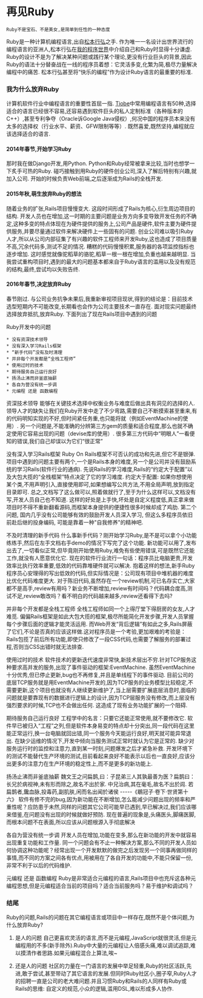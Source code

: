# 再见Ruby

``Ruby不是宝石、不是美女,是简单到任性的一种态度``

Ruby是一种计算机编程语言,出自[松本行弘](http://baike.baidu.com/link?url=dVtjpGXRcrWUGMBd1tyrCmGv2w_vY7TJjOp6G7duhteGOdC0fBTG0Cti0mHi3mmgFbW_Hp9TeCYyavARlPUrOa)之手. 作为唯一一名设计出世界流行的编程语言的亚洲人,松本行弘在[我的程序世界](https://book.douban.com/subject/6756090/)中介绍自己和Ruby时显得十分谦虚. Ruby的设计不是为了解决某种问题或践行某个理论,更没有行业巨头的背景,因此Ruby的语法十分替奋战在一线的程序员着想：它灵活多变,化繁为简,极尽力量解决编程中的痛苦. 松本行弘甚至将“快乐的编程”作为设计Ruby语言的最重要的标准. 

### 我为什么放弃Ruby

计算机软件行业中编程语言的重要性首屈一指. [Tiobe](http://www.tiobe.com/tiobe_index)中常用编程语言有50种,选择适合的语言已经很不容易,还容易遇到软件巨头的私人定制标准（各种版本的C++）,甚至专利争夺（Oracle诉Google Java侵权）,何况中国的程序员本来没有太多的选择权（行业水平、薪资、GFW限制等等）. 既然喜爱,既然坚持,编程就应该选择适合的语言. 

#### 2014年春节,开始学习Ruby

那时我在做Django开发,用Python. Python和Ruby经常被拿来比较,当时也想学一下炙手可热的Ruby. 碰巧接触到用Ruby的硬件创业公司,深入了解后特别有兴趣,就加入公司. 开始的时候负责Web前端,之后逐渐成为Rails的全栈开发. 

#### 2015年秋,萌生放弃Ruby的想法

随着业务的扩张,Rails项目慢慢变大. 这段时间形成了Rails为核心,衍生周边项目的结构. 开发人员也在增加,这一时期的主要问题是业务方向多变导致开发任务的不确定,这种多变的特点体现在为硬件提供的服务上,公司产品是硬件,软件主要为硬件提供服务,并要尽量通过软件来解决硬件上一些固有的问题. 创业公司难以吸引Ruby人才,所以从公司内部征集了有兴趣的软件工程师来开发Ruby,这也造成了项目质量不高,冗余代码多,测试不足的情况. 糟糕的代码慢慢积累,服务器的各项监控指标也逐步增加. 这时感觉就像驼稻草的骆驼,稻草一根一根在增加,负重也越来越明显. 当我尝试重构项目时,遇到的最大的问题基本都来自于Ruby语言的滥用以及没有规范的结构,最终,尝试均以失败告终. 

#### 2016年春节,决定放弃Ruby

春节刚过. 与公司业务抗争未果后,我重新审视项目现状,得到的结论是：目前技术选型短期内不可能改变,长期看也会作为公司主要技术一直存在. 面对现实问题最终选择放弃抵抗,放弃Ruby. 下面列出了现在Rails项目中遇到的问题

Ruby开发中的问题

	* 没有资深技术领导
	* 没有深入学习Rails框架
	* “新手代码”没有及时清理
	* 并非每个开发都是“全栈工程师”
	* 使用过时的技术
	* 期待服务自己运行良好
	* 扬汤止沸而非釜底抽薪
	* 各自为营没有统一步调
	* 元编程 还是 函数编程


资深技术领导
能够在关键技术选择中权衡业务与难度后做出具有洞见的选择的人. 领导人才的缺失让我们在Ruby开发中走了不少弯路,需要自己不断摸索甚至重来,有的代码明知实现的不好,但时间紧任务重,也只能将就（例如EventMachine的使用）. 另一个问题是,不能准确的分辨第三方gem的质量和适合程度,那么也就不确定使用它容易出现的问题（devise库的使用）. 很多第三方代码中“明眼人”一看便知的错误,我们自己却误以为它们“很正常”


没有深入学习Rails框架
Ruby On Rails框架不可否认的成功和先进,但它不是银弹. 项目中遇到的问题主要有两个,一个是Rails本身的难度,另一个是公司并没有鼓励系统的学习Rails(软件行业的通病). 先说Rails的学习难度,Rails的“约定大于配置”以及大包大揽的“全栈框架”特点决定了它的学习难度. 约定大于配置: 如果你想使用某个类,不用声明引入,直接使用即可,如果想编写公共方法,不用全局声明,放到指定目录即可. 总之,文档写了这么做可以,照着做就行了,至于为什么这样可以,文档没有写,开发人员自己也不知道. 这样的好处是上手快,坏处是自定义程度低,真正拿来做项目时不得不重新翻看源码,而框架本身提供的便捷性很多时候却成了鸡肋. 第二个问题, 国内几乎没有公司能够有效的鼓励开发人员深入学习, 但这么多程序员依旧前赴后继的投身编码, 可能是靠着一种"自我修养"的精神吧.


不及时清理的新手代码
什么事新手代码？刚开始学习Ruby,是不是可以拿个小功能练练手,然后在左手文档右手demo的情况下写完了这个功能. 新功能可以用了,发布出去了,一切看似正常,但毕竟刚开始使用Ruby,难免有些使用错误,可是既然它还能工作,就没有人愿意优化它. 现在的软件行业流行一句话：程序员比电脑更贵,开发效率比执行效率重要,低效的代码靠堆硬件就可以解决. 抱着这样的想法,新手Ruby程序员心安理得的写出低效的代码,但实际情况是：公司现有项目中堆机器的难度比优化代码难度更大. 对于陈旧代码,虽然存在一个review机制,可已名存实亡,大家都不是高手,review有用吗？新业务不断增加,review有时间吗？代码耦合度高,测试不足,review敢改吗？看不明白的代码越来越多,review还看得下去吗?


并非每个开发都是全栈工程师
全栈工程师如同一个上得厅堂下得厨房的女友,人才难觅. 偏偏Rails框架是如此大包大揽的框架,极尽所能简化开发步骤,开发人员掌握每个步骤后面的逻辑才能灵活运用. 而Web开发“背后逻辑”有如此之多,Rails屏蔽了它们,不论是否真的应该这样做.这对程序员是一个考验,更加艰难的考验是：Rails包揽了前后所有功能,即使只修改了一段CSS代码,也需要了解服务的部署过程,否则当CSS出错时就无法排查. 


使用过时的技术
软件技术的更新迭代速度非常快,新技术层出不穷.针对TCP服务这种要求高并发的服务,出现了事件驱动的框架:EventMachine. 虽然EventMachine十分优秀,但已停止更新,bug也不再修复,并且是单线程下的事件驱动. 目前公司的底层TCP服务就是用EventMachine开发的,因为TCP服务的业务模型比较稳定,不需要更新,这个项目也就没有人继续更新维护了,当上层需要扩展底层消息时,面临的问题就是要靠现有的数据进行逻辑上的设计,因为TCP层服务没有修改,而上层没有强烈要求的时候,TCP也不会做出任何. 这造成了现有业务功能扩展的一个阻碍. 


期待服务自己运行良好
工程学中的名言：只要它还能正常使用,就不要修改它. 软件早已被归入“工程”之列,但是软件本身易变的特点却十分突出,同一段代码在这里能正常运行,换一台电脑就回出错,同一个服务今天能运行良好,明天就可能异常退出. 在缺少运维的情况下,开发中倾向当服务测试正常时就认为它是正常的. 缺少对服务运行时的监控和注意力,直到某一时刻,问题爆发之后才紧急补救. 开发环境下的测试不能替代生产环境的测试,目前看起来良好不能表示以后也一直良好,应该分出更多的注意力在生产环境的稳定性上,而不是更多的新功能上. 


扬汤止沸而非釜底抽薪
魏文王之问扁鹊,曰：子昆弟三人其孰最善为医？扁鹊曰：长兄於病视神,未有形而除之,故名不出於家. 中兄治病,其在毫毛,故名不出於闾. 若扁鹊者,鑱血脉,投毒药,副肌肤,闲而名出闻於诸侯 -----《鶡冠子·卷下·世贤第十六》
软件有修不完的bug,因为新功能在不断增加,怎么能减少问题出现的频率和严重性呢？应防患于未然,同样的问题其它公司可能早已遇到,早已解决过,我们应该哪来借鉴,在问题没有出现的时候就做好预防. 现在普遍的现象是,头痛医头,脚痛医脚,而根本问题不在表面,所以应该从问题根源入手彻底解决


各自为营没有统一步调
开发人员在增加,功能在变多,那么在新功能的开发中就容易出现重复功能和工作量. 同一个问题会有不止一种解决方案,那么不同的开发人员如何协调这种功能呢？经常出现一个开发默默的做完之后发现另一个同事再做同样的事情,而不同的方案之间各有优点,用被用在了各自开发的功能中,不能只保留一份,非常不利于以后的代码维护. 


元编程 还是 函数编程
Ruby是非常适合元编程的语言,Rails项目中也充斥这各种元编程思想,但是元编程适合当前的项目吗？适合当前服务吗？易于维护和调试吗？


### 结尾

Ruby的问题,Rails的问题在其它编程语言或项目中一样存在,既然不是个体问题,为什么放弃Ruby?

1. 是人的问题
自己更喜欢灵活的语言,而不是元编程,JavaScript就很灵活,但是元编程用的不多(新手除外).Ruby中大量的元编程让人倍感头痛,难以调试追踪,难以摸清作者思路.如果元编程混合上算法,唉~

2. 还是人的问题
社区的力量在一门语言的发展中举足轻重,Ruby的社区活跃,先进,敢于尝试,甚至带动了其它语言的发展.但同时Ruby社区小,圈子窄,Ruby人才的招聘一直是公司的老大难问题.并且习惯Ruby和Rails的人同样有Ruby或Rails的思维: 自定义的规范,小众的逻辑,滥用DSL,难以形成多人协作. 